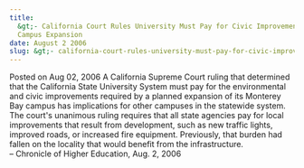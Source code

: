 ```yaml
---
title:
  &gt;- California Court Rules University Must Pay for Civic Improvements Required by
  Campus Expansion
date: August 2 2006
slug: &gt;- california-court-rules-university-must-pay-for-civic-improvements-required-by-campus-expansion
---
```


 



<span class="date">Posted on Aug 02, 2006    </span>
A California Supreme Court ruling that determined that the
California State University System must pay for the environmental
and civic improvements required by a planned expansion of its
Monterey Bay campus has implications for other campuses in the
statewide system. The court&apos;s unanimous ruling requires that all
state agencies pay for local improvements that result from
development, such as new traffic lights, improved roads, or
increased fire equipment. Previously, that burden had fallen on the
locality that would benefit from the infrastructure.<br>
&#x2013; Chronicle of Higher Education, Aug. 2, 2006<br/></br>




 
